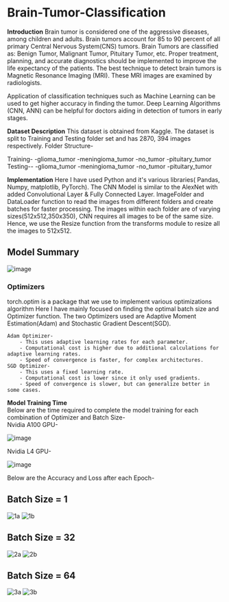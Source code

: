 # Brain-Tumor-Classification


**Introduction**
Brain tumor is considered one of the aggressive diseases, among children and adults. Brain tumors account for 85 to 90 percent of all primary Central Nervous System(CNS) tumors.
Brain Tumors are classified as: Benign Tumor, Malignant Tumor, Pituitary Tumor, etc. Proper treatment, planning, and accurate diagnostics should be implemented to improve the life expectancy of the patients. The best technique to detect brain tumors is Magnetic Resonance Imaging (MRI). These MRI images are examined by radiologists.

Application of classification techniques such as Machine Learning can be used to get higher accuracy in finding the tumor. Deep Learning Algorithms (CNN, ANN) can be helpful for doctors aiding in detection of tumors in early stages.

**Dataset Description**
This dataset is obtained from Kaggle.
The dataset is split to Training and Testing folder set and has 2870, 394 images respectively. 
Folder Structure-

Training-
		-glioma_tumor
		-meningioma_tumor
		-no_tumor
		-pituitary_tumor
Testing--
		-glioma_tumor
		-meningioma_tumor
		-no_tumor
		-pituitary_tumor


**Implementation**
Here I have used Python and it's various libraries( Pandas, Numpy, matplotlib, PyTorch). The CNN Model is similar to the AlexNet with added Convolutional Layer & Fully Connected Layer.
ImageFolder and DataLoader function to read the images from different folders and create batches for faster processing. The images within each folder are of varying sizes(512x512,350x350), CNN requires all images to be of the same size. Hence, we use the Resize function from the transforms module to resize all the images to 512x512.

## **Model Summary**
![image](https://github.com/user-attachments/assets/b48e32f2-fed1-4284-832c-2e6fc7fd1023)

### **Optimizers**
torch.optim is a package that we use to implement various optimizations algorithm
Here I have mainly focused on finding the optimal batch size and Optimizer function. The two Optimizers used are Adaptive Moment Estimation(Adam) and Stochastic Gradient Descent(SGD).

	Adam Optimizer-
		- This uses adaptive learning rates for each parameter.
		- Computational cost is higher due to additional calculations for adaptive learning rates.
		- Speed of convergence is faster, for complex architectures.
	SGD Optimizer-
		- This uses a fixed learning rate.
		- Computational cost is lower since it only used gradients.
		- Speed of convergence is slower, but can generalize better in some cases.

**Model Training Time** <br />
Below are the time required to complete the model training for each combination of Optimizer and Batch Size- 
<br />
Nvidia A100 GPU-

![image](https://github.com/user-attachments/assets/e6bc84a2-7284-46e7-922a-bbe2aa1922f7)


Nvidia L4 GPU-

![image](https://github.com/user-attachments/assets/0c33001a-3d6f-4229-a244-a936ba60c8f6)


Below are the Accuracy and Loss after each Epoch-
## **Batch Size = 1**
![1a](https://github.com/user-attachments/assets/daa6f9da-78cb-4d88-8792-8b135dd03ac7)
![1b](https://github.com/user-attachments/assets/eaaaddb7-cbef-4290-98fd-dc673f528e47)

## **Batch Size = 32**
![2a](https://github.com/user-attachments/assets/598794eb-3eef-49e6-ae29-764d7f09b5b5)
![2b](https://github.com/user-attachments/assets/80f6df05-3946-4ca4-a5fc-4fa7306af701)

## **Batch Size = 64**
![3a](https://github.com/user-attachments/assets/80069a1c-4314-4886-802e-3f9dad2c35a6)
![3b](https://github.com/user-attachments/assets/ac119df5-2ea6-4646-ab93-c4b9b887408a)

